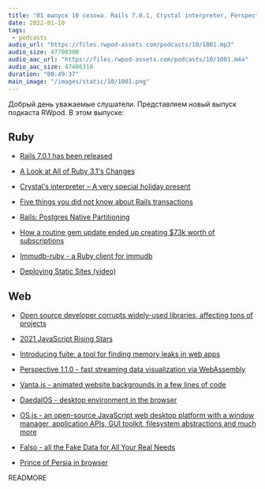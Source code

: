 ```yaml
---
title: "01 выпуск 10 сезона. Rails 7.0.1, Crystal interpreter, Perspective, Vanta.js, DaedalOS, Falso, Prince of Persia и прочее"
date: 2022-01-10
tags:
 - podcasts
audio_url: "https://files.rwpod-assets.com/podcasts/10/1001.mp3"
audio_size: 47708300
audio_aac_url: "https://files.rwpod-assets.com/podcasts/10/1001.m4a"
audio_aac_size: 47406310
duration: "00:49:37"
main_image: "/images/static/10/1001.png"
---
```


Добрый день уважаемые слушатели. Представляем новый выпуск подкаста RWpod. В этом выпуске:

## Ruby

 - [Rails 7.0.1 has been released](https://rubyonrails.org/2022/1/6/Rails-7-0-1-has-been-released)
 - [A Look at All of Ruby 3.1's Changes](https://rubyreferences.github.io/rubychanges/3.1.html)
 - [Crystal's interpreter – A very special holiday present](https://crystal-lang.org/2021/12/29/crystal-i.html)
 - [Five things you did not know about Rails transactions](https://longliveruby.com/articles/five-things-you-did-not-know-about-rails-transactions)


 - [Rails: Postgres Native Partitioning](https://www.johnnunemaker.com/rails-postgres-native-partitioning/)
 - [How a routine gem update ended up creating $73k worth of subscriptions](https://serpapi.com/blog/how-a-routine-gem-update-ended-up-charging/)
 - [Immudb-ruby - a Ruby client for immudb](https://github.com/ankane/immudb-ruby)
 - [Deploying Static Sites (video)](https://www.driftingruby.com/episodes/deploying-static-sites)

## Web

 - [Open source developer corrupts widely-used libraries, affecting tons of projects](https://www.theverge.com/2022/1/9/22874949/developer-corrupts-open-source-libraries-projects-affected)
 - [2021 JavaScript Rising Stars](https://risingstars.js.org/2021/en)
 - [Introducing fuite: a tool for finding memory leaks in web apps](https://nolanlawson.com/2021/12/17/introducing-fuite-a-tool-for-finding-memory-leaks-in-web-apps/)


 - [Perspective 1.1.0 - fast streaming data visualization via WebAssembly](https://perspective.finos.org/)
 - [Vanta.js - animated website backgrounds in a few lines of code](https://www.vantajs.com/)
 - [DaedalOS - desktop environment in the browser](https://github.com/DustinBrett/daedalOS)
 - [OS.js - an open-source JavaScript web desktop platform with a window manager, application APIs, GUI toolkit, filesystem abstractions and much more](https://www.os-js.org/)
 - [Falso - all the Fake Data for All Your Real Needs](https://github.com/ngneat/falso)
 - [Prince of Persia in browser](https://github.com/oklemenz/PrinceJS)


READMORE
